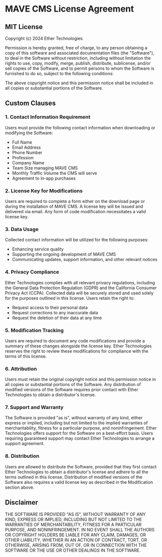# MAVE CMS License Agreement

## MIT License

Copyright (c) 2024 Ether Technologies

Permission is hereby granted, free of charge, to any person obtaining a copy of this software and associated documentation files (the "Software"), to deal in the Software without restriction, including without limitation the rights to use, copy, modify, merge, publish, distribute, sublicense, and/or sell copies of the Software, and to permit persons to whom the Software is furnished to do so, subject to the following conditions:

The above copyright notice and this permission notice shall be included in all copies or substantial portions of the Software.

## Custom Clauses

### 1. Contact Information Requirement

Users must provide the following contact information when downloading or modifying the Software:

- Full Name
- Email Address
- Phone Number
- Profession
- Company Name
- Team Size managing MAVE CMS
- Monthly Traffic Volume the CMS will serve
- Agreement to in-app purchases

### 2. License Key for Modifications

Users are required to complete a form either on the download page or during the installation of MAVE CMS. A license key will be issued and delivered via email. Any form of code modification necessitates a valid license key.

### 3. Data Usage

Collected contact information will be utilized for the following purposes:

- Enhancing service quality
- Supporting the ongoing development of MAVE CMS
- Communicating updates, support information, and other relevant notices

### 4. Privacy Compliance

Ether Technologies complies with all relevant privacy regulations, including the General Data Protection Regulation (GDPR) and the California Consumer Privacy Act (CCPA). Collected data will be securely stored and used solely for the purposes outlined in this license. Users retain the right to:

- Request access to their personal data
- Request corrections to any inaccurate data
- Request the deletion of their data at any time

### 5. Modification Tracking

Users are required to document any code modifications and provide a summary of these changes alongside the license key. Ether Technologies reserves the right to review these modifications for compliance with the terms of this license.

### 6. Attribution

Users must retain the original copyright notice and this permission notice in all copies or substantial portions of the Software. Any distribution of modified versions of the Software requires prior contact with Ether Technologies to obtain a distributor's license.

### 7. Support and Warranty

The Software is provided "as is", without warranty of any kind, either express or implied, including but not limited to the implied warranties of merchantability, fitness for a particular purpose, and noninfringement. Ether Technologies offers support for the Software on a best-effort basis. Users requiring guaranteed support may contact Ether Technologies to arrange a support agreement.

### 8. Distribution

Users are allowed to distribute the Software, provided that they first contact Ether Technologies to obtain a distributor's license and adhere to all the terms outlined in this license. Distribution of modified versions of the Software also requires a valid license key as described in the Modification section above.

## Disclaimer

THE SOFTWARE IS PROVIDED "AS IS", WITHOUT WARRANTY OF ANY KIND, EXPRESS OR IMPLIED, INCLUDING BUT NOT LIMITED TO THE WARRANTIES OF MERCHANTABILITY, FITNESS FOR A PARTICULAR PURPOSE, AND NONINFRINGEMENT. IN NO EVENT SHALL THE AUTHORS OR COPYRIGHT HOLDERS BE LIABLE FOR ANY CLAIM, DAMAGES, OR OTHER LIABILITY, WHETHER IN AN ACTION OF CONTRACT, TORT, OR OTHERWISE, ARISING FROM, OUT OF, OR IN CONNECTION WITH THE SOFTWARE OR THE USE OR OTHER DEALINGS IN THE SOFTWARE.
